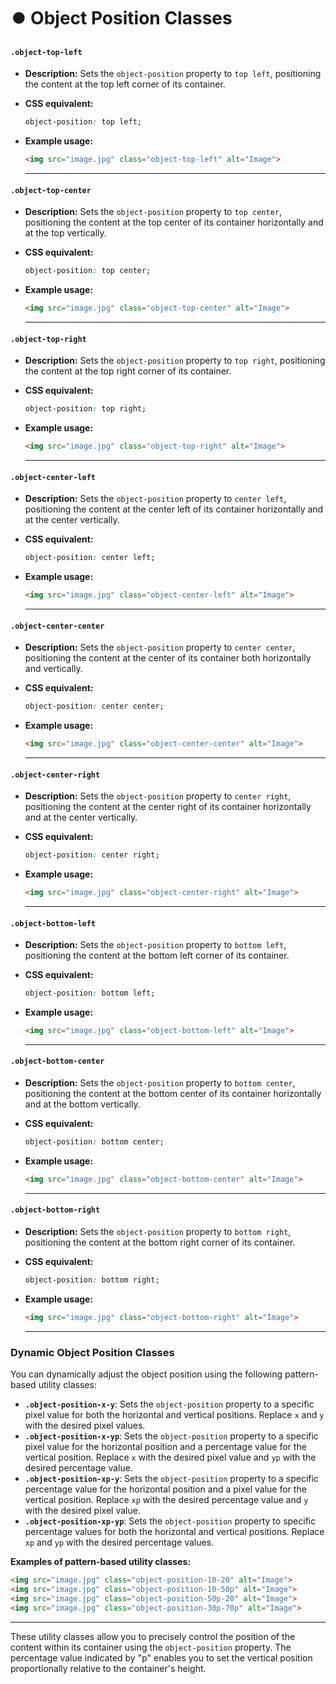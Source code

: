 # ⏺️ Object Position Classes

#### **`.object-top-left`**  
- **Description:** Sets the `object-position` property to `top left`, positioning the content at the top left corner of its container.  

- **CSS equivalent:**  
  ```css
  object-position: top left;
  ```  

- **Example usage:**  
  ```html
  <img src="image.jpg" class="object-top-left" alt="Image">
  ```  

    ---

#### **`.object-top-center`**  
- **Description:** Sets the `object-position` property to `top center`, positioning the content at the top center of its container horizontally and at the top vertically.  

- **CSS equivalent:**  
  ```css
  object-position: top center;
  ```  

- **Example usage:**  
  ```html
  <img src="image.jpg" class="object-top-center" alt="Image">
  ```  

    ---

#### **`.object-top-right`**  
- **Description:** Sets the `object-position` property to `top right`, positioning the content at the top right corner of its container.  

- **CSS equivalent:**  
  ```css
  object-position: top right;
  ```  

- **Example usage:**  
  ```html
  <img src="image.jpg" class="object-top-right" alt="Image">
  ```  

    ---

#### **`.object-center-left`**  
- **Description:** Sets the `object-position` property to `center left`, positioning the content at the center left of its container horizontally and at the center vertically.  

- **CSS equivalent:**  
  ```css
  object-position: center left;
  ```  

- **Example usage:**  
  ```html
  <img src="image.jpg" class="object-center-left" alt="Image">
  ```  

    ---

#### **`.object-center-center`**  
- **Description:** Sets the `object-position` property to `center center`, positioning the content at the center of its container both horizontally and vertically.  

- **CSS equivalent:**  
  ```css
  object-position: center center;
  ```  

- **Example usage:**  
  ```html
  <img src="image.jpg" class="object-center-center" alt="Image">
  ```  

    ---

#### **`.object-center-right`**  
- **Description:** Sets the `object-position` property to `center right`, positioning the content at the center right of its container horizontally and at the center vertically.  

- **CSS equivalent:**  
  ```css
  object-position: center right;
  ```  

- **Example usage:**  
  ```html
  <img src="image.jpg" class="object-center-right" alt="Image">
  ```  

    ---

#### **`.object-bottom-left`**  
- **Description:** Sets the `object-position` property to `bottom left`, positioning the content at the bottom left corner of its container.  

- **CSS equivalent:**  
  ```css
  object-position: bottom left;
  ```  

- **Example usage:**  
  ```html
  <img src="image.jpg" class="object-bottom-left" alt="Image">
  ```  

    ---

#### **`.object-bottom-center`**  
- **Description:** Sets the `object-position` property to `bottom center`, positioning the content at the bottom center of its container horizontally and at the bottom vertically.  

- **CSS equivalent:**  
  ```css
  object-position: bottom center;
  ```  

- **Example usage:**  
  ```html
  <img src="image.jpg" class="object-bottom-center" alt="Image">
  ```  

    ---

#### **`.object-bottom-right`**  
- **Description:** Sets the `object-position` property to `bottom right`, positioning the content at the bottom right corner of its container.  

- **CSS equivalent:**  
  ```css
  object-position: bottom right;
  ```  

- **Example usage:**  
  ```html
  <img src="image.jpg" class="object-bottom-right" alt="Image">
  ```  

    ---

### **Dynamic Object Position Classes**

You can dynamically adjust the object position using the following pattern-based utility classes:

- **`.object-position-x-y`**: Sets the `object-position` property to a specific pixel value for both the horizontal and vertical positions. Replace `x` and `y` with the desired pixel values.
- **`.object-position-x-yp`**: Sets the `object-position` property to a specific pixel value for the horizontal position and a percentage value for the vertical position. Replace `x` with the desired pixel value and `yp` with the desired percentage value.
- **`.object-position-xp-y`**: Sets the `object-position` property to a specific percentage value for the horizontal position and a pixel value for the vertical position. Replace `xp` with the desired percentage value and `y` with the desired pixel value.
- **`.object-position-xp-yp`**: Sets the `object-position` property to specific percentage values for both the horizontal and vertical positions. Replace `xp` and `yp` with the desired percentage values.

**Examples of pattern-based utility classes:**
```html
<img src="image.jpg" class="object-position-10-20" alt="Image">
<img src="image.jpg" class="object-position-10-50p" alt="Image">
<img src="image.jpg" class="object-position-50p-20" alt="Image">
<img src="image.jpg" class="object-position-30p-70p" alt="Image">
```

---    

These utility classes allow you to precisely control the position of the content within its container using the `object-position` property. The percentage value indicated by "p" enables you to set the vertical position proportionally relative to the container's height.